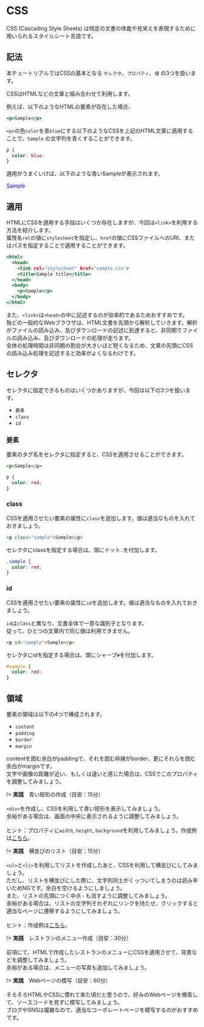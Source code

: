 CSS
===

CSS (Cascading Style Sheets) は特定の文書の体裁や見栄えを表現するために用いられるスタイルシート言語です。

## 記法

本チュートリアルではCSSの基本となる `セレクタ`、`プロパティ`、`値` の3つを扱います。

<object type="image/svg+xml" data="svg/css.svg"></object>

CSSはHTMLなどの文章と組み合わせて利用します。

例えば、以下のようなHTMLの要素が存在した場合、

```index.html
<p>Sample</p>
```

`<p>`の色`color`を青`blue`にする以下のようなCSSを上記のHTML文章に適用することで、`Sample` の文字列を青くすることができます。

```sample.css
p {
  color: blue;
}
```

適用がうまくいけば、以下のような青いSampleが表示されます。

<p style="color: blue;">Sample</p>


## 適用

HTMLにCSSを適用する手段はいくつか存在しますが、今回は`<link>`を利用する方法を紹介します。<br>
属性名`rel`の値に`stylesheet`を指定し、`href`の値にCSSファイルへのURI、またはパスを指定することで適用することができます。

```index.html
<html>
  <head>
    <link rel="stylesheet" href="sample.css">
    <title>Sample title</title>
  </head>
  <body>
    <p>Sample</p>
  </body>
</html>
```

また、`<link>`は`<head>`の中に記述するのが効率的であるためおすすめです。<br>
殆どの一般的なWebブラウザは、HTML文書を先頭から解析していきます。解析がファイルの読み込み、及びダウンロードの記述に到達すると、非同期でファイルの読み込み、及びダウンロードの処理が走ります。<br>
全体の処理時間は非同期の割合が大きいほど短くなるため、文章の先頭にCSSの読み込み処理を記述すると効率がよくなるわけです。


## セレクタ

セレクタに指定できるものはいくつかありますが、今回は以下の3つを扱います。

* `要素`
* `class`
* `id`

### 要素

要素のタグ名をセレクタに指定すると、CSSを適用させることができます。

```html
<p>Sample</p>
```

```css
p {
  color: red;
}
```


### class

CSSを適用させたい要素の属性に`class`を追加します。値は適当なものを入れておきましょう。

```html
<p class="sample">Sample</p>
```

セレクタにclassを指定する場合は、頭にドット`.`を付加します。

```css
.sample {
  color: red;
}
```

### id

CSSを適用させたい要素の属性に`id`を追加します。値は適当なものを入れておきましょう。

`id`は`class`と異なり、文書全体で一意な識別子となります。<br>
従って、ひとつの文章内で同じ値は利用できません。

```html
<p id="sample">Sample</p>
```

セレクタにidを指定する場合は、頭にシャープ`#`を付加します。

```css
#sample {
  color: red;
}
```

## 領域

要素の領域は以下の4つで構成されます。

* `content`
* `padding`
* `border`
* `margin`

contentを囲む余白がpaddingで、それを囲む枠線がborder、更にそれらを囲む余白がmarginです。<br>
文字や画像の距離が近い、もしくは遠いと感じた場合は、CSSでこのプロパティを調整してみましょう。

<object type="image/svg+xml" data="svg/css_space.svg"></object>


!> **実践**　青い矩形の作成（目安：15分）<br><br>
`<div>`を作成し、CSSを利用して青い矩形を表示してみましょう。<br>
余裕がある場合は、画面の中央に表示されるように調整してみましょう。<br><br>
ヒント：プロパティに`width`, `height`, `background`を利用してみましょう。作成例は<a href="sample\css_blue_square\index.html" target="_blank">こちら</a>。

!> **実践**　横並びのリスト（目安：15分）<br><br>
`<ul>`と`<li>`を利用してリストを作成したあと、CSSを利用して横並びにしてみましょう。<br>
ただし、リストを横並びにした際に、文字列同士がくっついてしまうのは読み辛いためNGです。余白を空けるようにしましょう。<br>
また、リストの先頭につく中点`・`も消すように調整してみましょう。<br>
余裕がある場合は、リストの文字列それぞれにリンクを持たせ、クリックすると適当なページに遷移するようにしてみましょう。<br><br>
ヒント：作成例は<a href="sample\css_side_by_side_list\index.html" target="_blank">こちら</a>。

!> **実践**　レストランのメニュー作成（目安：30分）<br><br>
前項にて、HTMLで作成したレストランのメニューにCSSを適用させて、背景などを調整してみましょう。<br>
余裕がある場合は、メニューの写真も追加してみましょう。

!> **実践**　Webページの模写（目安：60分）<br><br>
そろそろHTMLやCSSに慣れて来た頃だと思うので、好みのWebページを検索して、ソースコードを見ずに模写してみましょう。<br>
ブログやSNSは複雑なので、適当なコーポレートページを模写するのがおすすめです。
